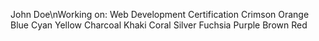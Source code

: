 John Doe\nWorking on: Web Development Certification
Crimson
Orange
Blue
Cyan
Yellow
Charcoal
Khaki
Coral
Silver
Fuchsia
Purple
Brown
Red